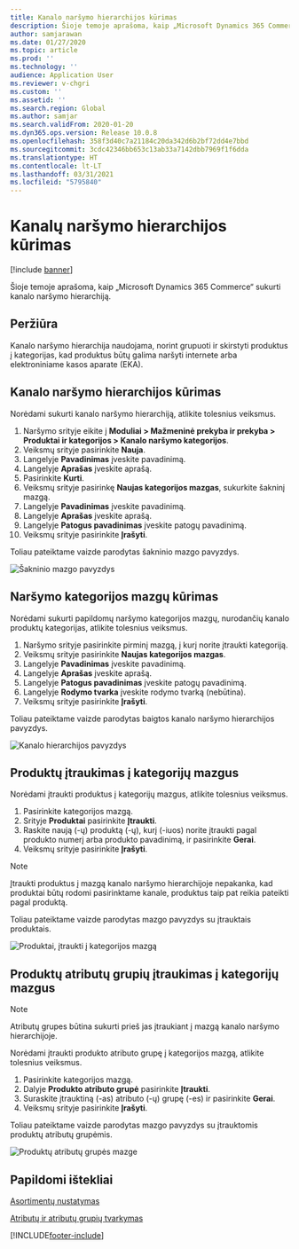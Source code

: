 ```yaml
---
title: Kanalo naršymo hierarchijos kūrimas
description: Šioje temoje aprašoma, kaip „Microsoft Dynamics 365 Commerce“ sukurti kanalo naršymo hierarchiją.
author: samjarawan
ms.date: 01/27/2020
ms.topic: article
ms.prod: ''
ms.technology: ''
audience: Application User
ms.reviewer: v-chgri
ms.custom: ''
ms.assetid: ''
ms.search.region: Global
ms.author: samjar
ms.search.validFrom: 2020-01-20
ms.dyn365.ops.version: Release 10.0.8
ms.openlocfilehash: 358f3d40c7a21184c20da342d6b2bf72dd4e7bbd
ms.sourcegitcommit: 3cdc42346bb653c13ab33a7142dbb7969f1f6dda
ms.translationtype: HT
ms.contentlocale: lt-LT
ms.lasthandoff: 03/31/2021
ms.locfileid: "5795840"
---
```

# <a name="create-a-channel-navigation-hierarchy"></a>Kanalų naršymo hierarchijos kūrimas


[!include [banner](includes/banner.md)]

Šioje temoje aprašoma, kaip „Microsoft Dynamics 365 Commerce“ sukurti kanalo naršymo hierarchiją.

## <a name="overview"></a>Peržiūra

Kanalo naršymo hierarchija naudojama, norint grupuoti ir skirstyti produktus į kategorijas, kad produktus būtų galima naršyti internete arba elektroniniame kasos aparate (EKA).

## <a name="create-a-channel-navigation-hierarchy"></a>Kanalo naršymo hierarchijos kūrimas

Norėdami sukurti kanalo naršymo hierarchiją, atlikite tolesnius veiksmus.

1. Naršymo srityje eikite į **Moduliai \> Mažmeninė prekyba ir prekyba \> Produktai ir kategorijos \> Kanalo naršymo kategorijos**.
1. Veiksmų srityje pasirinkite **Nauja**.
1. Langelyje **Pavadinimas** įveskite pavadinimą.
1. Langelyje **Aprašas** įveskite aprašą.
1. Pasirinkite **Kurti**.
1. Veiksmų srityje pasirinkę **Naujas kategorijos mazgas**, sukurkite šakninį mazgą.
1. Langelyje **Pavadinimas** įveskite pavadinimą.
1. Langelyje **Aprašas** įveskite aprašą.
1. Langelyje **Patogus pavadinimas** įveskite patogų pavadinimą.
1. Veiksmų srityje pasirinkite **Įrašyti**.

Toliau pateiktame vaizde parodytas šakninio mazgo pavyzdys.

![Šakninio mazgo pavyzdys](media/create-channel-hierarchy-1.png)

## <a name="create-navigation-category-nodes"></a>Naršymo kategorijos mazgų kūrimas

Norėdami sukurti papildomų naršymo kategorijos mazgų, nurodančių kanalo produktų kategorijas, atlikite tolesnius veiksmus.

1. Naršymo srityje pasirinkite pirminį mazgą, į kurį norite įtraukti kategoriją.
1. Veiksmų srityje pasirinkite **Naujas kategorijos mazgas**.
1. Langelyje **Pavadinimas** įveskite pavadinimą.
1. Langelyje **Aprašas** įveskite aprašą.
1. Langelyje **Patogus pavadinimas** įveskite patogų pavadinimą.
1. Langelyje **Rodymo tvarka** įveskite rodymo tvarką (nebūtina).
1. Veiksmų srityje pasirinkite **Įrašyti**.

Toliau pateiktame vaizde parodytas baigtos kanalo naršymo hierarchijos pavyzdys.

![Kanalo hierarchijos pavyzdys](media/create-channel-hierarchy-2.png)

## <a name="add-products-to-category-nodes"></a>Produktų įtraukimas į kategorijų mazgus

Norėdami įtraukti produktus į kategorijų mazgus, atlikite tolesnius veiksmus.

1. Pasirinkite kategorijos mazgą.
1. Srityje **Produktai** pasirinkite **Įtraukti**.
1. Raskite naują (-ų) produktą (-ų), kurį (-iuos) norite įtraukti pagal produkto numerį arba produkto pavadinimą, ir pasirinkite **Gerai**.
1. Veiksmų srityje pasirinkite **Įrašyti**.

> [!NOTE]
> Įtraukti produktus į mazgą kanalo naršymo hierarchijoje nepakanka, kad produktai būtų rodomi pasirinktame kanale, produktus taip pat reikia pateikti pagal produktą.

Toliau pateiktame vaizde parodytas mazgo pavyzdys su įtrauktais produktais.

![Produktai, įtraukti į kategorijos mazgą](media/create-channel-hierarchy-3.png)

## <a name="add-product-attribute-groups-to-category-nodes"></a>Produktų atributų grupių įtraukimas į kategorijų mazgus

> [!NOTE]
> Atributų grupes būtina sukurti prieš jas įtraukiant į mazgą kanalo naršymo hierarchijoje.

Norėdami įtraukti produkto atributo grupę į kategorijos mazgą, atlikite tolesnius veiksmus.

1. Pasirinkite kategorijos mazgą.
1. Dalyje **Produkto atributo grupė** pasirinkite **Įtraukti**.
1. Suraskite įtrauktiną (-as) atributo (-ų) grupę (-es) ir pasirinkite **Gerai**.
1. Veiksmų srityje pasirinkite **Įrašyti**.

Toliau pateiktame vaizde parodytas mazgo pavyzdys su įtrauktomis produktų atributų grupėmis.

![Produktų atributų grupės mazge](media/create-channel-hierarchy-4.png)

## <a name="additional-resources"></a>Papildomi ištekliai

[Asortimentų nustatymas](set-up-assortments.md)

[Atributų ir atributų grupių tvarkymas](attribute-attributegroups-lifecycle.md)


[!INCLUDE[footer-include](../includes/footer-banner.md)]